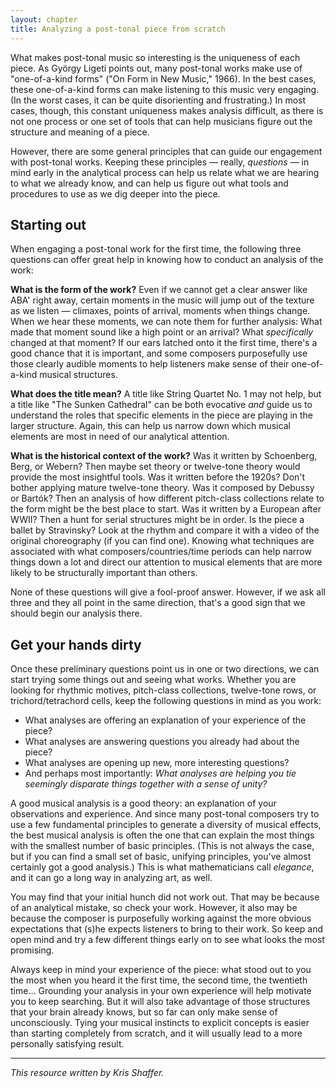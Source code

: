 ```yaml
---
layout: chapter
title: Analyzing a post-tonal piece from scratch
---
```


What makes post-tonal music so interesting is the uniqueness of each piece. As György Ligeti points out, many post-tonal works make use of "one-of-a-kind forms" ("On Form in New Music," 1966). In the best cases, these one-of-a-kind forms can make listening to this music very engaging. (In the worst cases, it can be quite disorienting and frustrating.) In most cases, though, this constant uniqueness makes analysis difficult, as there is not one process or one set of tools that can help musicians figure out the structure and meaning of a piece.

However, there are some general principles that can guide our engagement with post-tonal works. Keeping these principles — really, *questions* — in mind early in the analytical process can help us relate what we are hearing to what we already know, and can help us figure out what tools and procedures to use as we dig deeper into the piece.

## Starting out

When engaging a post-tonal work for the first time, the following three questions can offer great help in knowing how to conduct an analysis of the work:

**What is the form of the work?** Even if we cannot get a clear answer like ABA' right away, certain moments in the music will jump out of the texture as we listen — climaxes, points of arrival, moments when things change. When we hear these moments, we can note them for further analysis: What made that moment sound like a high point or an arrival? What *specifically* changed at that moment? If our ears latched onto it the first time, there's a good chance that it is important, and some composers purposefully use those clearly audible moments to help listeners make sense of their one-of-a-kind musical structures.

**What does the title mean?** A title like String Quartet No. 1 may not help, but a title like "The Sunken Cathedral" can be both evocative *and* guide us to understand the roles that specific elements in the piece are playing in the larger structure. Again, this can help us narrow down which musical elements are most in need of our analytical attention.

**What is the historical context of the work?** Was it written by Schoenberg, Berg, or Webern? Then maybe set theory or twelve-tone theory would provide the most insightful tools. Was it written before the 1920s? Don't bother applying mature twelve-tone theory. Was it composed by Debussy or Bartók? Then an analysis of how different pitch-class collections relate to the form might be the best place to start. Was it written by a European after WWII? Then a hunt for serial structures might be in order. Is the piece a ballet by Stravinsky? Look at the rhythm and compare it with a video of the original choreography (if you can find one). Knowing what techniques are associated with what composers/countries/time periods can help narrow things down a lot and direct our attention to musical elements that are more likely to be structurally important than others.

None of these questions will give a fool-proof answer. However, if we ask all three and they all point in the same direction, that's a good sign that we should begin our analysis there.

## Get your hands dirty

Once these preliminary questions point us in one or two directions, we can start trying some things out and seeing what works. Whether you are looking for rhythmic motives, pitch-class collections, twelve-tone rows, or trichord/tetrachord cells, keep the following questions in mind as you work:

- What analyses are offering an explanation of your experience of the piece?  
- What analyses are answering questions you already had about the piece?  
- What analyses are opening up new, more interesting questions?  
- And perhaps most importantly: *What analyses are helping you tie seemingly disparate things together with a sense of unity?*

A good musical analysis is a good theory: an explanation of your observations and experience. And since many post-tonal composers try to use a few fundamental principles to generate a diversity of musical effects, the best musical analysis is often the one that can explain the most things with the smallest number of basic principles. (This is not always the case, but if you can find a small set of basic, unifying principles, you've almost certainly got a good analysis.) This is what mathematicians call *elegance*, and it can go a long way in analyzing art, as well.

You may find that your initial hunch did not work out. That may be because of an analytical mistake, so check your work. However, it also may be because the composer is purposefully working against the more obvious expectations that (s)he expects listeners to bring to their work. So keep and open mind and try a few different things early on to see what looks the most promising. 

Always keep in mind your experience of the piece: what stood out to you the most when you heard it the first time, the second time, the twentieth time... Grounding your analysis in your own experience will help motivate you to keep searching. But it will also take advantage of those structures that your brain already knows, but so far can only make sense of unconsciously. Tying your musical instincts to explicit concepts is easier than starting completely from scratch, and it will usually lead to a more personally satisfying result.


<hr/>

*This resource written by Kris Shaffer.*